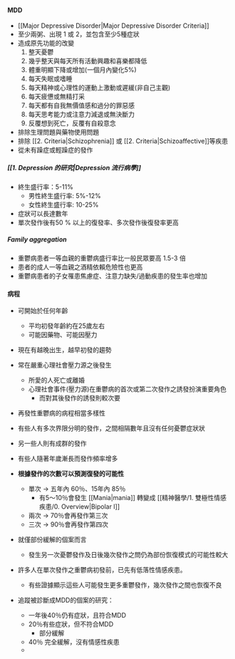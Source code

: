 #### MDD
- [[Major Depressive Disorder|Major Depressive Disorder Criteria]]
- 至少兩粥、出現 1 或 2，並包含至少5種症狀
- 造成原先功能的改變
	1. 整天憂鬱
	2. 幾乎整天與每天所有活動興趣和喜樂都降低
	3. 體重明顯下降或增加(一個月內變化5%) 
	4. 每天失眠或嗜睡
	5. 每天精神或心理性的運動上激動或遲緩(非自己主觀) 
	6. 每天疲憊或無精打采
	7. 每天都有自我無價值感和過分的罪惡感
	8. 每天思考能力或注意力減退或無決斷力
	9. 反覆想到死亡，反覆有自殺意念
- 排除生理問題與藥物使用問題
- 排除 [[2. Criteria|Schizophrenia]] 或 [[2. Criteria|Schizoaffective]]等疾患
- 從未有躁症或輕躁症的發作

##### [[1. Depression 的研究|Depression 流行病學]]
- 終生盛行率：5-11% 
	- 男性終生盛行率: 5%-12%
	- 女性終生盛行率: 10-25%
- 症狀可以長達數年
- 單次發作後有50 % 以上的復發率、多次發作後復發率更高

##### Family aggregation
- 重鬱病患者一等血親的重鬱病盛行率比一般民眾要高 1.5-3 倍
- 患者的成人一等血親之酒精依賴危險性也更高
- 重鬱病患者的子女罹患焦慮症、注意力缺失/過動疾患的發生率也增加

#### 病程
- 可開始於任何年齡
	- 平均初發年齡約在25歲左右
	- 可能因藥物、可能因壓力
- 現在有越晚出生，越早初發的趨勢
- 常在嚴重心理社會壓力源之後發生
	- 所愛的人死亡或離婚
	- 心理社會事件(壓力源)在重鬱病的首次或第二次發作之誘發扮演重要角色
		- 而對其後發作的誘發則較次要


- 再發性重鬱病的病程相當多樣性
- 有些人有多次界限分明的發作，之間相隔數年且沒有任何憂鬱症狀狀
- 另一些人則有成群的發作
- 有些人隨著年歲漸長而發作頻率增多
- __根據發作的次數可以預測復發的可能性__
	- 單次 -> 五年內 60％、15年內 85％
		- 有5～10％會發生 [[Mania|mania]] 轉變成 [[精神醫學/1. 雙極性情感疾患/0. Overview|Bipolar I]]
	- 兩次 -> 70％會再發作第三次
	- 三次 -> 90％會再發作第四次
- 就僅部份緩解的個案而言
	- 發生另一次憂鬱發作及日後幾次發作之問仍為部份恢復模式的可能性較大
- 許多人在單次發作之重鬱病初發前，已先有低落性情感疾患。
	- 有些證據顯示這些人可能發生更多重鬱發作，幾次發作之間也恢復不良
- 追蹤被診斷成MDD的個案的研究：
	- 一年後40％仍有症狀，且符合MDD
	- 20％有些症狀，但不符合MDD 
		- 部分緩解
	- 40％ 完全緩解，沒有情感性疾患
	- 